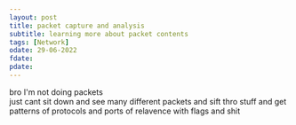```yaml
---
layout: post
title: packet capture and analysis
subtitle: learning more about packet contents
tags: [Network]
odate: 29-06-2022
fdate: 
pdate: 
---
```

bro I'm not doing packets \
just cant sit down and see many different packets and sift thro stuff and get patterns of protocols and ports of relavence with flags and shit
